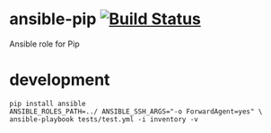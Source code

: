 # ansible-pip [![Build Status](https://travis-ci.org/futurice/ansible-pip.svg?branch=master)](https://travis-ci.org/futurice/ansible-pip)

Ansible role for Pip

# development
```
pip install ansible
ANSIBLE_ROLES_PATH=../ ANSIBLE_SSH_ARGS="-o ForwardAgent=yes" \
ansible-playbook tests/test.yml -i inventory -v
```


